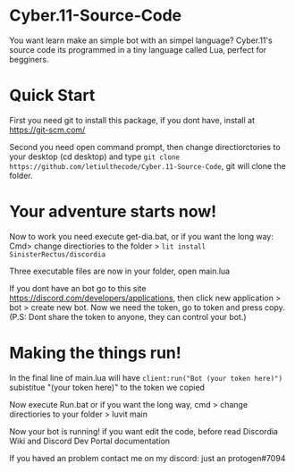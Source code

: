# Cyber.11-Source-Code
You want learn make an simple bot with an simpel language? Cyber.11's source code its programmed in a tiny language called Lua, perfect for begginers.

# Quick Start

First you need git to install this package, if you dont have, install at https://git-scm.com/

Second you need open command prompt, then change directiorctories to your desktop (cd desktop) and type ```git clone https://github.com/letiulthecode/Cyber.11-Source-Code```, git will clone the folder.

# Your adventure starts now!

Now to work you need execute get-dia.bat, or if you want the long way: Cmd> change directiories to the folder > ```lit install SinisterRectus/discordia```

Three executable files are now in your folder, open main.lua

If you dont have an bot go to this site https://discord.com/developers/applications, then click new application > bot > create new bot. Now we need the token, go to token and press copy. (P.S: Dont share the token to anyone, they can control your bot.)

# Making the things run!

In the final line of main.lua will have ```client:run("Bot (your token here)")``` subistitue "(your token here)" to the token we copied

Now execute Run.bat or if you want the long way, cmd > change directiories to your folder > luvit main

Now your bot is running! if you want edit the code, before read Discordia Wiki and Discord Dev Portal documentation

If you haved an problem contact me on my discord: just an protogen#7094
